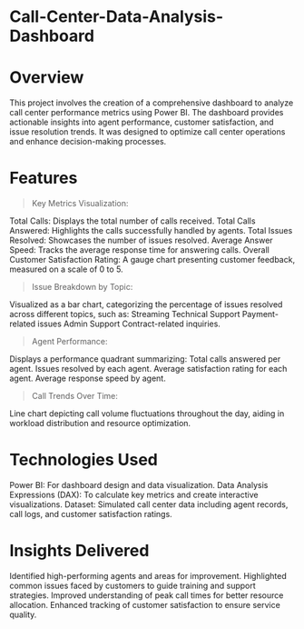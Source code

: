 # Call-Center-Data-Analysis-Dashboard
# Overview
This project involves the creation of a comprehensive dashboard to analyze call center performance metrics using Power BI. The dashboard provides actionable insights into agent performance, customer satisfaction, and issue resolution trends. It was designed to optimize call center operations and enhance decision-making processes.
# Features
>Key Metrics Visualization:

Total Calls: Displays the total number of calls received.
Total Calls Answered: Highlights the calls successfully handled by agents.
Total Issues Resolved: Showcases the number of issues resolved.
Average Answer Speed: Tracks the average response time for answering calls.
Overall Customer Satisfaction Rating: A gauge chart presenting customer feedback, measured on a scale of 0 to 5.

>Issue Breakdown by Topic:

Visualized as a bar chart, categorizing the percentage of issues resolved across different topics, such as:
Streaming
Technical Support
Payment-related issues
Admin Support
Contract-related inquiries.

>Agent Performance:

Displays a performance quadrant summarizing:
Total calls answered per agent.
Issues resolved by each agent.
Average satisfaction rating for each agent.
Average response speed by agent.

>Call Trends Over Time:

Line chart depicting call volume fluctuations throughout the day, aiding in workload distribution and resource optimization.
# Technologies Used
Power BI: For dashboard design and data visualization.
Data Analysis Expressions (DAX): To calculate key metrics and create interactive visualizations.
Dataset: Simulated call center data including agent records, call logs, and customer satisfaction ratings.
# Insights Delivered
Identified high-performing agents and areas for improvement.
Highlighted common issues faced by customers to guide training and support strategies.
Improved understanding of peak call times for better resource allocation.
Enhanced tracking of customer satisfaction to ensure service quality.
